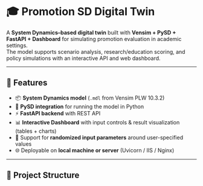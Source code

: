 # 🎓 Promotion SD Digital Twin

A **System Dynamics–based digital twin** built with **Vensim + PySD + FastAPI + Dashboard** for simulating promotion evaluation in academic settings.  
The model supports scenario analysis, research/education scoring, and policy simulations with an interactive API and web dashboard.

---

## 🚀 Features

- 📦 **System Dynamics model** (`.mdl` from Vensim PLW 10.3.2)
- 🔗 **PySD integration** for running the model in Python
- ⚡ **FastAPI backend** with REST API
- 📊 **Interactive Dashboard** with input controls & result visualization (tables + charts)
- 🎲 Support for **randomized input parameters** around user-specified values
- 🌐 Deployable on **local machine or server** (Uvicorn / IIS / Nginx)

---

## 📂 Project Structure

